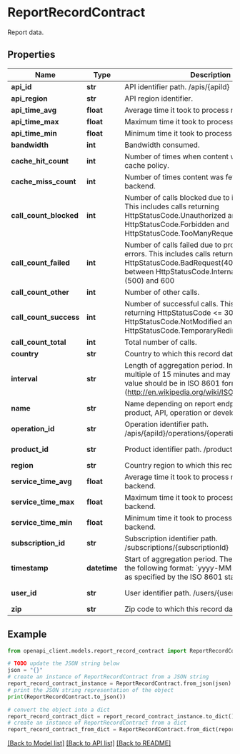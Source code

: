 # ReportRecordContract

Report data.

## Properties

Name | Type | Description | Notes
------------ | ------------- | ------------- | -------------
**api_id** | **str** | API identifier path. /apis/{apiId} | [optional] 
**api_region** | **str** | API region identifier. | [optional] 
**api_time_avg** | **float** | Average time it took to process request. | [optional] 
**api_time_max** | **float** | Maximum time it took to process request. | [optional] 
**api_time_min** | **float** | Minimum time it took to process request. | [optional] 
**bandwidth** | **int** | Bandwidth consumed. | [optional] 
**cache_hit_count** | **int** | Number of times when content was served from cache policy. | [optional] 
**cache_miss_count** | **int** | Number of times content was fetched from backend. | [optional] 
**call_count_blocked** | **int** | Number of calls blocked due to invalid credentials. This includes calls returning HttpStatusCode.Unauthorized and HttpStatusCode.Forbidden and HttpStatusCode.TooManyRequests | [optional] 
**call_count_failed** | **int** | Number of calls failed due to proxy or backend errors. This includes calls returning HttpStatusCode.BadRequest(400) and any Code between HttpStatusCode.InternalServerError (500) and 600 | [optional] 
**call_count_other** | **int** | Number of other calls. | [optional] 
**call_count_success** | **int** | Number of successful calls. This includes calls returning HttpStatusCode &lt;&#x3D; 301 and HttpStatusCode.NotModified and HttpStatusCode.TemporaryRedirect | [optional] 
**call_count_total** | **int** | Total number of calls. | [optional] 
**country** | **str** | Country to which this record data is related. | [optional] 
**interval** | **str** | Length of aggregation period.  Interval must be multiple of 15 minutes and may not be zero. The value should be in ISO 8601 format (http://en.wikipedia.org/wiki/ISO_8601#Durations). | [optional] 
**name** | **str** | Name depending on report endpoint specifies product, API, operation or developer name. | [optional] 
**operation_id** | **str** | Operation identifier path. /apis/{apiId}/operations/{operationId} | [optional] 
**product_id** | **str** | Product identifier path. /products/{productId} | [optional] [readonly] 
**region** | **str** | Country region to which this record data is related. | [optional] 
**service_time_avg** | **float** | Average time it took to process request on backend. | [optional] 
**service_time_max** | **float** | Maximum time it took to process request on backend. | [optional] 
**service_time_min** | **float** | Minimum time it took to process request on backend. | [optional] 
**subscription_id** | **str** | Subscription identifier path. /subscriptions/{subscriptionId} | [optional] 
**timestamp** | **datetime** | Start of aggregation period. The date conforms to the following format: &#x60;yyyy-MM-ddTHH:mm:ssZ&#x60; as specified by the ISO 8601 standard.  | [optional] 
**user_id** | **str** | User identifier path. /users/{userId} | [optional] [readonly] 
**zip** | **str** | Zip code to which this record data is related. | [optional] 

## Example

```python
from openapi_client.models.report_record_contract import ReportRecordContract

# TODO update the JSON string below
json = "{}"
# create an instance of ReportRecordContract from a JSON string
report_record_contract_instance = ReportRecordContract.from_json(json)
# print the JSON string representation of the object
print(ReportRecordContract.to_json())

# convert the object into a dict
report_record_contract_dict = report_record_contract_instance.to_dict()
# create an instance of ReportRecordContract from a dict
report_record_contract_from_dict = ReportRecordContract.from_dict(report_record_contract_dict)
```
[[Back to Model list]](../README.md#documentation-for-models) [[Back to API list]](../README.md#documentation-for-api-endpoints) [[Back to README]](../README.md)


